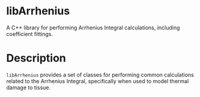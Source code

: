 # libArrhenius

A C++ library for performing Arrhenius Integral calculations, including coefficient fittings.

# Description

`libArrhenius` provides a set of classes for performing common calculations related to the Arrhenius Integral, specifically when
used to model thermal damage to tissue.

